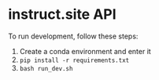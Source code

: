 # instruct.site API

To run development, follow these steps:

1. Create a conda environment and enter it
2. `pip install -r requirements.txt`
3. `bash run_dev.sh`